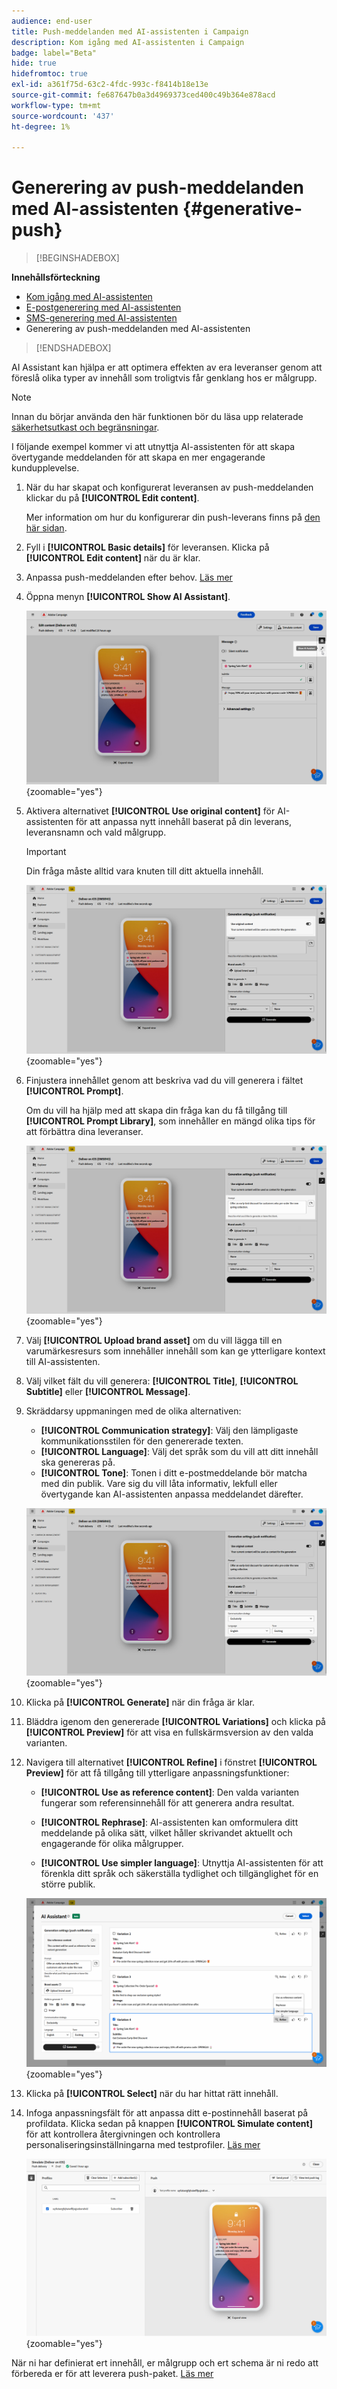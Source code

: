 ```yaml
---
audience: end-user
title: Push-meddelanden med AI-assistenten i Campaign
description: Kom igång med AI-assistenten i Campaign
badge: label="Beta"
hide: true
hidefromtoc: true
exl-id: a361f75d-63c2-4fdc-993c-f8414b18e13e
source-git-commit: fe687647b0a3d4969373ced400c49b364e878acd
workflow-type: tm+mt
source-wordcount: '437'
ht-degree: 1%

---
```


# Generering av push-meddelanden med AI-assistenten {#generative-push}

>[!BEGINSHADEBOX]

**Innehållsförteckning**

* [Kom igång med AI-assistenten](generative-gs.md)
* [E-postgenerering med AI-assistenten](generative-content.md)
* [SMS-generering med AI-assistenten](generative-sms.md)
* Generering av push-meddelanden med AI-assistenten

>[!ENDSHADEBOX]

AI Assistant kan hjälpa er att optimera effekten av era leveranser genom att föreslå olika typer av innehåll som troligtvis får genklang hos er målgrupp.

>[!NOTE]
>
>Innan du börjar använda den här funktionen bör du läsa upp relaterade [säkerhetsutkast och begränsningar](generative-gs.md#generative-guardrails).

I följande exempel kommer vi att utnyttja AI-assistenten för att skapa övertygande meddelanden för att skapa en mer engagerande kundupplevelse.

1. När du har skapat och konfigurerat leveransen av push-meddelanden klickar du på **[!UICONTROL Edit content]**.

   Mer information om hur du konfigurerar din push-leverans finns på [den här sidan](../push/create-push.md).

1. Fyll i **[!UICONTROL Basic details]** för leveransen. Klicka på **[!UICONTROL Edit content]** när du är klar.

1. Anpassa push-meddelanden efter behov. [Läs mer](../push/content-push.md)

1. Öppna menyn **[!UICONTROL Show AI Assistant]**.

   ![](assets/push-genai-1.png){zoomable="yes"}

1. Aktivera alternativet **[!UICONTROL Use original content]** för AI-assistenten för att anpassa nytt innehåll baserat på din leverans, leveransnamn och vald målgrupp.

   >[!IMPORTANT]
   >
   > Din fråga måste alltid vara knuten till ditt aktuella innehåll.

   ![](assets/push-genai-3.png){zoomable="yes"}

1. Finjustera innehållet genom att beskriva vad du vill generera i fältet **[!UICONTROL Prompt]**.

   Om du vill ha hjälp med att skapa din fråga kan du få tillgång till **[!UICONTROL Prompt Library]**, som innehåller en mängd olika tips för att förbättra dina leveranser.

   ![](assets/push-genai-2.png){zoomable="yes"}

1. Välj **[!UICONTROL Upload brand asset]** om du vill lägga till en varumärkesresurs som innehåller innehåll som kan ge ytterligare kontext till AI-assistenten.

1. Välj vilket fält du vill generera: **[!UICONTROL Title]**, **[!UICONTROL Subtitle]** eller **[!UICONTROL Message]**.

1. Skräddarsy uppmaningen med de olika alternativen:

   * **[!UICONTROL Communication strategy]**: Välj den lämpligaste kommunikationsstilen för den genererade texten.
   * **[!UICONTROL Language]**: Välj det språk som du vill att ditt innehåll ska genereras på.
   * **[!UICONTROL Tone]**: Tonen i ditt e-postmeddelande bör matcha med din publik. Vare sig du vill låta informativ, lekfull eller övertygande kan AI-assistenten anpassa meddelandet därefter.

   ![](assets/push-genai-4.png){zoomable="yes"}

1. Klicka på **[!UICONTROL Generate]** när din fråga är klar.

1. Bläddra igenom den genererade **[!UICONTROL Variations]** och klicka på **[!UICONTROL Preview]** för att visa en fullskärmsversion av den valda varianten.

1. Navigera till alternativet **[!UICONTROL Refine]** i fönstret **[!UICONTROL Preview]** för att få tillgång till ytterligare anpassningsfunktioner:

   * **[!UICONTROL Use as reference content]**: Den valda varianten fungerar som referensinnehåll för att generera andra resultat.

   * **[!UICONTROL Rephrase]**: AI-assistenten kan omformulera ditt meddelande på olika sätt, vilket håller skrivandet aktuellt och engagerande för olika målgrupper.

   * **[!UICONTROL Use simpler language]**: Utnyttja AI-assistenten för att förenkla ditt språk och säkerställa tydlighet och tillgänglighet för en större publik.

   ![](assets/push-genai-5.png){zoomable="yes"}

1. Klicka på **[!UICONTROL Select]** när du har hittat rätt innehåll.

1. Infoga anpassningsfält för att anpassa ditt e-postinnehåll baserat på profildata. Klicka sedan på knappen **[!UICONTROL Simulate content]** för att kontrollera återgivningen och kontrollera personaliseringsinställningarna med testprofiler. [Läs mer](../preview-test/preview-content.md)

   ![](assets/push-genai-6.png){zoomable="yes"}

När ni har definierat ert innehåll, er målgrupp och ert schema är ni redo att förbereda er för att leverera push-paket. [Läs mer](../monitor/prepare-send.md)

